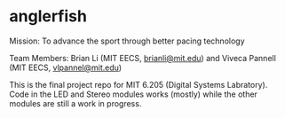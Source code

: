# anglerfish
Mission: To advance the sport through better pacing technology

Team Members: Brian Li (MIT EECS, brianli@mit.edu) and Viveca Pannell (MIT EECS, vlpannel@mit.edu)

This is the final project repo for MIT 6.205 (Digital Systems Labratory). Code in the LED and Stereo modules works (mostly) while the other modules are still a work in progress.
